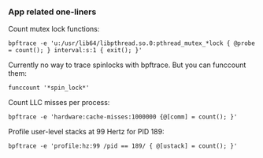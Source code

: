 ### App related one-liners

Count mutex lock functions:
```
bpftrace -e 'u:/usr/lib64/libpthread.so.0:pthread_mutex_*lock { @probe = count(); } interval:s:1 { exit(); }'
```

Currently no way to trace spinlocks with bpftrace.
But you can funccount them:
```
funccount '*spin_lock*'
```

Count LLC misses per process:
```
bpftrace -e 'hardware:cache-misses:1000000 {@[comm] = count(); }'
```

Profile user-level stacks at 99 Hertz for PID 189:
```
bpftrace -e 'profile:hz:99 /pid == 189/ { @[ustack] = count(); }'
```
